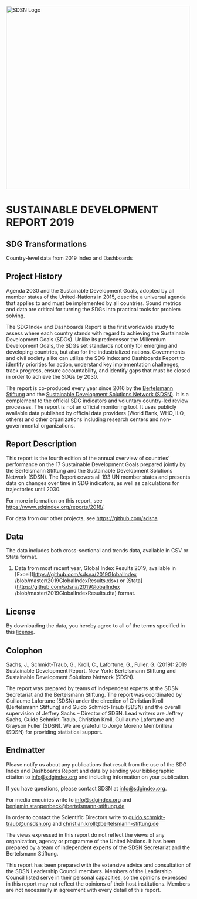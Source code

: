 <img src="https://github.com/sdsna/2019SustainableDevelopmentReport/blob/master/SDSN_logo.jpg" width="500" alt="SDSN Logo">

# SUSTAINABLE DEVELOPMENT REPORT 2019
## SDG Transformations
Country-level data from 2019 Index and Dashboards

## Project History
Agenda 2030 and the Sustainable Development Goals, adopted by all member states of the United-Nations in 2015, describe a universal agenda that applies to and must be implemented by all countries. Sound metrics and data are critical for turning the SDGs into practical tools for problem solving.

The SDG Index and Dashboards Report is the first worldwide study to assess where each country stands with regard to achieving the Sustainable Development Goals (SDGs). Unlike its predecessor the Millennium Development Goals, the SDGs set standards not only for emerging and developing countries, but also for the industrialized nations. Governments and civil society alike can utilize the SDG Index and Dashboards Report to identify priorities for action, understand key implementation challenges, track progress, ensure accountability, and identify gaps that must be closed in order to achieve the SDGs by 2030.

The report is co-produced every year since 2016 by the [Bertelsmann Stiftung](https://www.bertelsmann-stiftung.de/de/startseite/) and the [Sustainable Development Solutions Network (SDSN)](http://unsdsn.org/). It is a complement to the official SDG indicators and voluntary country-led review processes. The report is not an official monitoring tool. It uses publicly available data published by official data providers (World Bank, WHO, ILO, others) and other organizations including research centers and non-governmental organizations.

## Report Description
This report is the fourth edition of the annual overview of countries’ performance on the 17 Sustainable Development Goals prepared jointly by the Bertelsmann Stiftung and the Sustainable Development Solutions Network (SDSN). The Report covers all 193 UN member states and presents data on changes over time in SDG indicators, as well as calculations for trajectories until 2030.

For more information on this report, see https://www.sdgindex.org/reports/2018/.

For data from our other projects, see https://github.com/sdsna

## Data

The data includes both cross-sectional and trends data, available in CSV or Stata format.

1. Data from most recent year, Global Index Results 2019, available in [Excel](https://github.com/sdsna/2019GlobalIndex
/blob/master/2019GlobalIndexResults.xlsx) or [Stata](https://github.com/sdsna/2019GlobalIndex
/blob/master/2019GlobalIndexResults.dta) format.

## License

By downloading the data, you hereby agree to all of the terms specified in this [license](https://github.com/sdsna).

## Colophon
Sachs, J., Schmidt-Traub, G., Kroll, C., Lafortune, G., Fuller, G. (2019): 2019 Sustainable Development Report. New York: Bertelsmann Stiftung and Sustainable Development Solutions Network (SDSN).

The report was prepared by teams of independent experts at the SDSN Secretariat and the Bertelsmann Stiftung. The report was coordinated by Guillaume Lafortune (SDSN) under the direction of Christian Kroll (Bertelsmann Stiftung) and Guido Schmidt-Traub (SDSN) and the overall supervision of Jeffrey Sachs – Director of SDSN. Lead writers are Jeffrey Sachs, Guido Schmidt-Traub, Christian Kroll, Guillaume Lafortune and Grayson Fuller (SDSN). We are grateful to Jorge Moreno Membrillera (SDSN) for providing statistical support.

## Endmatter

Please notify us about any publications that result from the use of the SDG Index and Dashboards Report and data by sending your bibliographic citation to info@sdgindex.org and including information on your publication.

If you have questions, please contact SDSN at <info@sdgindex.org>.

For media enquiries write to info@sdgindex.org and benjamin.stappenbeck@bertelsmann-stiftung.de

In order to contact the Scientific Directors write to guido.schmidt-traub@unsdsn.org and christian.kroll@bertelsmann-stiftung.de

The views expressed in this report do not reflect the views of any organization, agency or programme of the United Nations. It has been prepared by a team of independent experts of the SDSN Secretariat and the Bertelsmann Stiftung.

This report has been prepared with the extensive advice and consultation of the SDSN Leadership Council members. Members of the Leadership Council listed serve in their personal capacities, so the opinions expressed in this report may not reflect the opinions of their host institutions. Members are not necessarily in agreement with every detail of this report.

